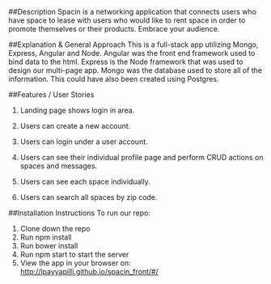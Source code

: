 ##Description
Spacin is a networking application that connects users who have space to lease with users who would like to rent space in order to promote themselves or their products. Embrace your audience.

##Explanation & General Approach
This is a full-stack app utilizing Mongo, Express, Angular and Node. Angular was the front end framework used to bind data to the html. Express is the Node framework that was used to design our multi-page app. Mongo was the database used to store all of the information. This could have also been created using Postgres.




##Features / User Stories
1. Landing page shows login in area.

2. Users can create a new account.

3. Users can login under a user account.

4. Users can see their individual profile page and perform CRUD actions on spaces and messages.

5. Users can see each space individually.

6. Users can search all spaces by zip code.



##Installation Instructions
To run our repo: <br>
1. Clone down the repo<br>
2. Run npm install<br>
3. Run bower install<br>
4. Run npm start to start the server<br>
5. View the app in your browser on: http://lpayyapilli.github.io/spacin_front/#/
